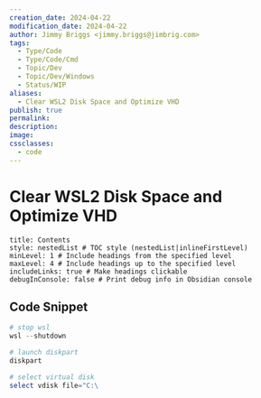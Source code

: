 ```yaml
---
creation_date: 2024-04-22
modification_date: 2024-04-22
author: Jimmy Briggs <jimmy.briggs@jimbrig.com>
tags:
  - Type/Code
  - Type/Code/Cmd
  - Topic/Dev
  - Topic/Dev/Windows
  - Status/WIP
aliases:
  - Clear WSL2 Disk Space and Optimize VHD
publish: true
permalink:
description:
image:
cssclasses:
  - code
---
```


# Clear WSL2 Disk Space and Optimize VHD

```table-of-contents
title: Contents 
style: nestedList # TOC style (nestedList|inlineFirstLevel)
minLevel: 1 # Include headings from the specified level
maxLevel: 4 # Include headings up to the specified level
includeLinks: true # Make headings clickable
debugInConsole: false # Print debug info in Obsidian console
```

## Code Snippet

```powershell
# stop wsl
wsl --shutdown

# launch diskpart
diskpart

# select virtual disk
select vdisk file="C:\
```
